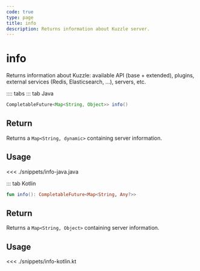 ```yaml
---
code: true
type: page
title: info
description: Returns information about Kuzzle server.
---
```


# info

Returns information about Kuzzle: available API (base + extended), plugins, external services (Redis, Elasticsearch, ...), servers, etc.

:::: tabs
::: tab Java

```java
CompletableFuture<Map<String, Object>> info()
```

## Return

Returns a `Map<String, dynamic>` containing server information.

## Usage

<<< ./snippets/info-java.java

::: tab Kotlin

```kotlin
fun info(): CompletableFuture<Map<String, Any?>>
```

## Return

Returns a `Map<String, Object>` containing server information.

## Usage

<<< ./snippets/info-kotlin.kt
